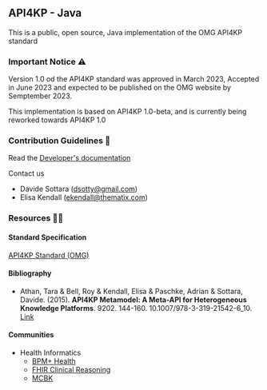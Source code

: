 ## API4KP - Java

This is a public, open source, Java implementation of the OMG API4KP standard 

### Important Notice ⚠️
Version 1.0 od the API4KP standard was approved in March 2023, Accepted in June 2023 and expected to be published on the OMG website by Semptember 2023.

This implementation is based on API4KP 1.0-beta, and is currently being reworked towards API4KP 1.0

### Contribution Guidelines 🌈

Read the [Developer's documentation](https://api4kbs.github.io/)

Contact us
* Davide Sottara (dsotty@gmail.com)
* Elisa Kendall (ekendall@thematix.com)


### Resources 👩‍💻

#### Standard Specification
[API4KP Standard (OMG)](https://www.omg.org/spec/API4KP/)

#### Bibliography
* Athan, Tara & Bell, Roy & Kendall, Elisa & Paschke, Adrian & Sottara, Davide. (2015). **API4KP Metamodel: A Meta-API for Heterogeneous Knowledge Platforms**. 9202. 144-160. 10.1007/978-3-319-21542-6_10. [Link](https://www.researchgate.net/publication/300650869_API4KP_Metamodel_A_Meta-API_for_Heterogeneous_Knowledge_Platforms)

#### Communities
* Health Informatics
  * [BPM+ Health](https://www.bpm-plus.org/)
  * [FHIR Clinical Reasoning](http://www.hl7.org/FHIR/clinicalreasoning-module.html)
  * [MCBK](https://mobilizecbk.med.umich.edu/)
